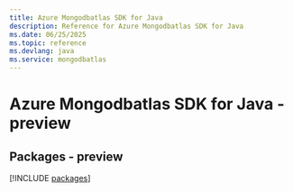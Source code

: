 ```yaml
---
title: Azure Mongodbatlas SDK for Java
description: Reference for Azure Mongodbatlas SDK for Java
ms.date: 06/25/2025
ms.topic: reference
ms.devlang: java
ms.service: mongodbatlas
---
```

# Azure Mongodbatlas SDK for Java - preview
## Packages - preview
[!INCLUDE [packages](mongodbatlas-index.md)]